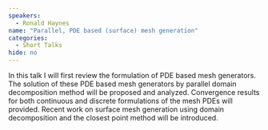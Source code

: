 ```yaml
---
speakers:
  - Ronald Haynes
name: "Parallel, PDE based (surface) mesh generation"
categories:
  - Short Talks
hide: no
---
```

In this talk I will first review the formulation of PDE based mesh generators. The solution of these PDE based mesh generators by parallel domain decomposition method will be proposed and analyzed. Convergence results for both continuous and discrete formulations of the mesh PDEs will provided. Recent work on surface mesh generation using domain decomposition and the closest point method will be introduced.
